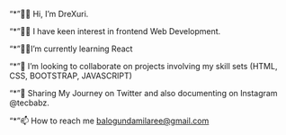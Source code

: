 “*”👋🏼 Hi, I’m DreXuri.

“*”👩‍💻 I have keen interest in frontend Web Development.

“*”✍🏼I’m currently learning React

“*”👀 I’m looking to collaborate on projects involving my skill sets (HTML, CSS, BOOTSTRAP, JAVASCRIPT)

“*”🌴 Sharing My Journey on Twitter and also documenting on Instagram @tecbabz.

“*”📫 How to reach me balogundamilaree@gmail.com
